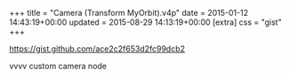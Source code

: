 +++
title = "Camera (Transform MyOrbit).v4p"
date = 2015-01-12 14:43:19+00:00
updated = 2015-08-29 14:13:19+00:00
[extra]
css = "gist"
+++

<https://gist.github.com/ace2c2f653d2fc99dcb2>

vvvv custom camera node

